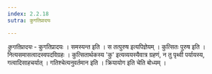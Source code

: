 ```yaml
---
index: 2.2.18
sutra: कुगतिप्रादयः

---
```

_कुगतिप्रादयः_ - कुगतिप्रादयः । समस्यन्त इति । स तत्पुरुष इत्यपिज्ञेयम् । कुत्सितः पुरुष इति । नित्यसमासत्वादस्वपदविग्रहः । कुत्सितार्थकस्य 'कु' इत्यव्ययस्यैवात्र ग्रहणं, न तु पृथ्वी पर्यायस्य, गत्वादिसाहचर्यात् । गतिश्चेत्यनुवर्तमान इति । क्रियायोग इति चेति बोध्यम् ।